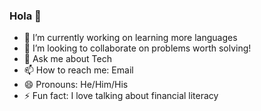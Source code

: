 ### Hola 👋


- 🔭 I’m currently working on learning more languages
- 👯 I’m looking to collaborate on problems worth solving!
- 💬 Ask me about Tech
- 📫 How to reach me: Email
- 😄 Pronouns: He/Him/His
- ⚡ Fun fact: I love talking about financial literacy
<!--


-->
